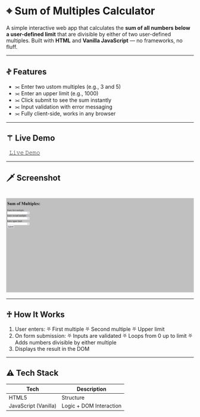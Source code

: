 # ⌖ Sum of Multiples Calculator

A simple interactive web app that calculates the **sum of all numbers below a user-defined limit** that are divisible by either of two user-defined multiples. Built with **HTML** and **Vanilla JavaScript** — no frameworks, no fluff.

---

## 𖤝 Features

- ⫘ Enter two ustom multiples (e.g., 3 and 5)
- ⫘ Enter an upper limit (e.g., 1000)
- ⫘ Click submit to see the sum instantly
- ⫘ Input validation with error messaging
- ⫘ Fully client-side, works in any browser

---

## ⚚ Live Demo

‎ ‎ [ 𝙻𝚒𝚟𝚎 𝙳𝚎𝚖𝚘 ](https://sen-zz.github.io/multiples-calculator/)

---

## 🗡 Screenshot

‎ ‎ ![ꜱᴄʀᴇᴇɴꜱʜᴏᴛ](./screenshot.png)

---

## ♰ How It Works

1. User enters:
   ⛧ First multiple
   ⛧ Second multiple
   ⛧ Upper limit
2. On form submission:
   ⛧ Inputs are validated
   ⛧ Loops from 0 up to limit
   ⛧ Adds numbers divisible by either multiple
3. Displays the result in the DOM

---

## ⚠︎︎ Tech Stack

| Tech      | Description         |
|-----------|---------------------|
| HTML5     | Structure            |
| JavaScript (Vanilla) | Logic + DOM Interaction |

